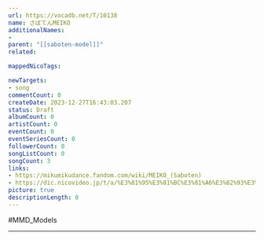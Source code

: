 ```yaml
---
url: https://vocadb.net/T/10138
name: さぼてんMEIKO
additionalNames: 
- 
parent: "[[saboten-model]]"
related:

mappedNicoTags:

newTargets:
- song
commentCount: 0
createDate: 2023-12-27T16:43:03.207
status: Draft
albumCount: 0
artistCount: 0
eventCount: 0
eventSeriesCount: 0
followerCount: 0
songListCount: 0
songCount: 3
links: 
- https://mikumikudance.fandom.com/wiki/MEIKO_(Saboten)
- https://dic.nicovideo.jp/t/a/%E3%81%95%E3%81%BC%E3%81%A6%E3%82%93%E3%83%A2%E3%83%87%E3%83%AB
picture: true
descriptionLength: 0
---
```


#MMD_Models



---

